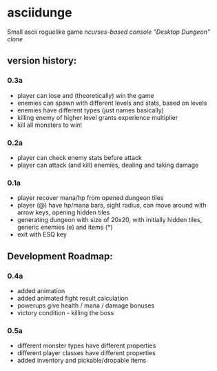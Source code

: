 # asciidunge
Small ascii roguelike game
*ncurses-based console "Desktop Dungeon" clone*

## version history:

### 0.3a
* player can lose and (theoretically) win the game
* enemies can spawn with different levels and stats, based on levels
* enemies have different types (just names basically)
* killing enemy of higher level grants experience multiplier
* kill all monsters to win!

### 0.2a
* player can check enemy stats before attack
* player can attack (and kill) enemies, dealing and taking damage

### 0.1a
* player recover mana/hp from opened dungeon tiles
* player (@) have hp/mana bars, sight radius, can move around with arrow keys, opening hidden tiles
* generating dungeon with size of 20x20, with initially hidden tiles, generic enemies (e) and items (*)
* exit with ESQ key

## Development Roadmap:

### 0.4a
* added animation
* added animated fight result calculation
* powerups give health / mana / damage bonuses
* victory condition - killing the boss

### 0.5a
* different monster types have different properties
* different player classes have different properties
* added inventory and pickable/dropable items
